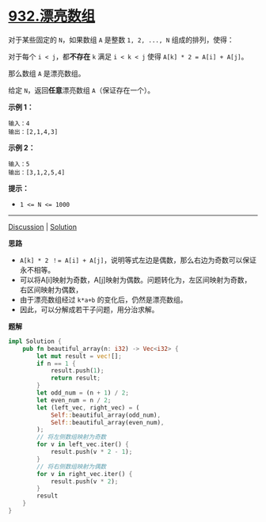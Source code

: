 # [932.漂亮数组](https://leetcode.cn/problems/beautiful-array/description/)

对于某些固定的 `N`，如果数组 `A` 是整数 `1, 2, ..., N` 组成的排列，使得：

对于每个 `i < j`，都**不存在** `k` 满足 `i < k < j` 使得 `A[k] * 2 = A[i] + A[j]`。

那么数组 `A` 是漂亮数组。

 

给定 `N`，返回**任意**漂亮数组 `A`（保证存在一个）。

 

**示例 1：**

```
输入：4
输出：[2,1,4,3]
```

**示例 2：**

```
输入：5
输出：[3,1,2,5,4]
```

 

**提示：**

- `1 <= N <= 1000`

 

------

[Discussion](https://leetcode.cn/problems/beautiful-array/comments/) | [Solution](https://leetcode.cn/problems/beautiful-array/solution/)

**思路**

- `A[k] * 2 ！= A[i] + A[j]`，说明等式左边是偶数，那么右边为奇数可以保证永不相等。
- 可以将A[i]映射为奇数，A[j]映射为偶数。问题转化为，左区间映射为奇数，右区间映射为偶数，
- 由于漂亮数组经过 `k*a+b` 的变化后，仍然是漂亮数组。
- 因此，可以分解成若干子问题，用分治求解。

**题解**

```rust
impl Solution {
    pub fn beautiful_array(n: i32) -> Vec<i32> {
        let mut result = vec![];
        if n == 1 {
            result.push(1);
            return result;
        }
        let odd_num = (n + 1) / 2;
        let even_num = n / 2;
        let (left_vec, right_vec) = (
            Self::beautiful_array(odd_num),
            Self::beautiful_array(even_num),
        );
        // 将左侧数组映射为奇数
        for v in left_vec.iter() {
            result.push(v * 2 - 1);
        }
        // 将右侧数组映射为偶数
        for v in right_vec.iter() {
            result.push(v * 2);
        }
        result
    }
}
```

